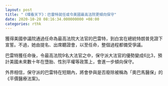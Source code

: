 ```yaml
---
layout: post
title: "《環看天下》：巴雷特就任或令美國最高法院更傾向保守"
date: 2020-10-28 08:16:34.000000000 +08:00
categories: rthk
---
```


獲得美國參議院通過任命為最高法院大法官的巴雷特，到白宮在總統特朗普見證下宣誓。不過，她由提名、出席聽證會，以至任命，整個過程都備受爭議。

巴雷特獲任命後，令最高法院9名大法官之中，保守派大法官的優勢變成6比3，預計美國未來數十年在墮胎、性別平權等政策上，會進一步傾向保守。

外界相信，保守派的巴雷特在短期內，將會參與是否廢除被稱為「奧巴馬醫保」的《平價醫療法案》。
